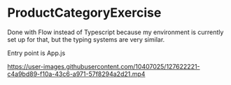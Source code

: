 # ProductCategoryExercise
 
Done with Flow instead of Typescript because my environment is currently set up for that, but the typing systems are very similar.

Entry point is App.js

https://user-images.githubusercontent.com/10407025/127622221-c4a9bd89-f10a-43c6-a971-57f8294a2d21.mp4


